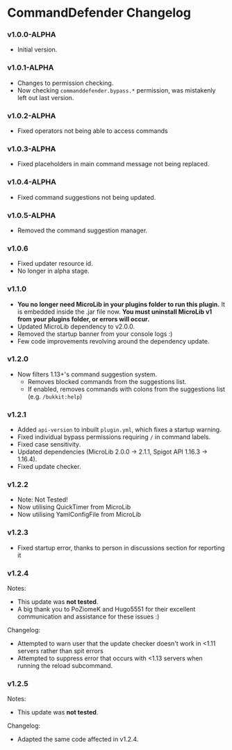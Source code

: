 # CommandDefender Changelog

### v1.0.0-ALPHA
* Initial version.



### v1.0.1-ALPHA
* Changes to permission checking.
* Now checking `commanddefender.bypass.*` permission, was mistakenly left out last version.



### v1.0.2-ALPHA
* Fixed operators not being able to access commands



### v1.0.3-ALPHA
* Fixed placeholders in main command message not being replaced.



### v1.0.4-ALPHA
* Fixed command suggestions not being updated.



### v1.0.5-ALPHA
* Removed the command suggestion manager.



### v1.0.6
* Fixed updater resource id.
* No longer in alpha stage.



### v1.1.0
* **You no longer need MicroLib in your plugins folder to run this plugin.** It is embedded inside the .jar file now. **You must uninstall MicroLib v1 from your plugins folder, or errors will occur.**
* Updated MicroLib dependency to v2.0.0.
* Removed the startup banner from your console logs :)
* Few code improvements revolving around the dependency update.



### v1.2.0
* Now filters 1.13+'s command suggestion system.
  * Removes blocked commands from the suggestions list.
  * If enabled, removes commands with colons from the suggestions list (e.g. `/bukkit:help`)
  
  
  
### v1.2.1
* Added `api-version` to inbuilt `plugin.yml`, which fixes a startup warning.
* Fixed individual bypass permissions requiring `/` in command labels.
* Fixed case sensitivity.
* Updated dependencies (MicroLib 2.0.0 -> 2.1.1, Spigot API 1.16.3 -> 1.16.4).
* Fixed update checker.



### v1.2.2
* Note: Not Tested!
* Now utilising QuickTimer from MicroLib
* Now utilising YamlConfigFile from MicroLib



### v1.2.3
* Fixed startup error, thanks to person in discussions section for reporting it



### v1.2.4
Notes:
* This update was **not tested**.
* A big thank you to PoZiomeK and Hugo5551 for their excellent communication and assistance for these issues :)

Changelog:
* Attempted to warn user that the update checker doesn't work in <1.11 servers rather than spit errors
* Attempted to suppress error that occurs with <1.13 servers when running the reload subcommand.

### v1.2.5
Notes:
* This update was **not tested**.

Changelog:
* Adapted the same code affected in v1.2.4.